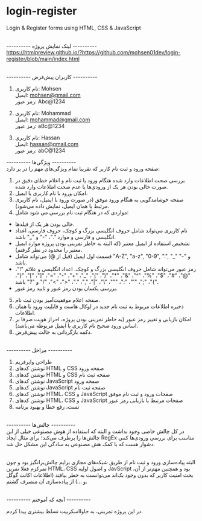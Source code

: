 # login-register

Login & Register forms using HTML, CSS & JavaScript <br />
<br />

---------- لینک نمایش پروژه ---------- <br />
https://htmlpreview.github.io/?https://github.com/mohsen01dev/login-register/blob/main/index.html <br />
<br />

---------- کاربران پیش‌فرض ---------- <br />

1. نام کاربری: Mohsen <br />
   ایمیل: mohsen@gmail.com <br />
   رمز عبور: Abc@1234 <br />

2. نام کاربری: Mohammad <br />
   ایمیل: mohammad@gmail.com <br />
   رمز عبور: aBc@1234 <br />

3. نام کاربری: Hassan <br />
   ایمیل: hassan@gmail.com <br />
   رمز عبور: abC@1234 <br />

---------- ویژگی‌ها ---------- <br />
صفحه ورود و ثبت نام کاربر که تقریبا تمام ویژگی‌های مهم را در بر دارد: <br />

1. بررسی صحت اطلاعات وارد شده هنگام ورود یا ثبت نام و اعلام خطای دقیق در صورت خالی بودن هر یک از ورودی‌ها یا عدم صحت اطلاعات وارد شده. <br />
2. امکان ورود با نام کاربری یا ایمیل. <br />
3. صفحه خوشامدگویی به هنگام ورود موفق (در صورت ورود با ایمیل، نام کاربری مرتبط با همان ایمیل، نمایش داده می‌شود). <br />
4. مواردی که در هنگام ثبت نام بررسی می شود شامل: <br />

- خالی بودن هر یک از فیلدها. <br />
- نام کاربری می‌تواند شامل حروف انگلیسی بزرگ و کوچک، حروف فارسی، اعداد انگلیسی و فارسی و موارد "."، "-" و "\_" باشد. <br />
- تشخیص استفاده از ایمیل معتبر (که البته به خاطر تمرینی بودن پروژه موارد ایمیل معتبر را محدود در نظر گرفتم). <br />
- قسمت اول ایمیل (قبل از @) می‌تواند شامل "A-Z", "a-z", "0-9", ".", "\_" و "-" باشد. <br />
- رمز عبور می‌تواند شامل حروف انگلیسی بزرگ و کوچک، اعداد انگلیسی و علائم "!"، "@"، "#"، "$"، "%"، "^"، "&"، "\*"، "("، ")"، "\_"، "+"، "-"، "="، "["، "]"، "{"، "}"، ";"، "'"، ":"، "\""، "\\"، "|"، ","، "."، "<"، ">"، "/" و "?" باشد. <br />
- بررسی یکسان بودن رمز عبور و تایید رمز عبور. <br />

5. صفحه اعلام موفقیت‌آمیز بودن ثبت نام. <br />
6. ذخیره اطلاعات مربوط به ثبت نام جدید در لوکال هاست و قابلیت ورود با همان اطلاعات. <br />
7. امکان بازیابی و تغییر رمز عبور (به خاطر تمرینی بودن پروژه، احراز هویت صرفا بر اساس ورود صحیح نام کاربری یا ایمیل مربوطه می‌باشد). <br />
8. دکمه بازگردانی به حالت پیش‌فرض. <br />
   <br />

---------- مراحل ---------- <br />

1. طراحی وایرفریم <br />
2. نوشتن کدهای HTML و CSS صفحه ورود <br />
3. نوشتن کدهای HTML و CSS صفحه ثبت نام <br />
4. نوشتن کدهای JavaScript صفحه ورود <br />
5. نوشتن کدهای JavaScript صفحه ثبت نام <br />
6. نوشتن کدهای HTML، CSS و JavaScript صفحات ورود و ثبت نام موفق <br />
7. نوشتن کدهای HTML، CSS و JavaScript صفحات مرتبط با بازیابی رمز عبور <br />
8. تست، رفع خطا و بهبود برنامه <br />
   <br />

---------- چالش‌ها ---------- <br />
در کل چالش خاصی وجود نداشت و البته که استفاده از هوش مصنوعی خیلی از این چالش‌ها را برطرف می‌کند؛ برای مثال ایجاد RegEx مناسب برای بررسی ورودی‌ها کمی دشوار هست که با کمک هش مصنوعی به سادگی این مشکل حل شد. <br />
<br />

البته پیاده‌سازی ورود و ثبت نام از طریق شبکه‌های مجازی برایم چالش‌برانگیز بود و چون تمرکزم فعلا تمرین HTML، CSS و اصول اولیه JavScript بود و همچنین مهم‌تر از آن، بحث امنیت کاربر که بدون وجود بک‌اند می‌توانست به خطر بیافتد (اطلاعات اکانت گوگل و ...) از پیاده‌سازی آن منصرف گشتم. <br />
<br />

---------- آنچه که آموختم ---------- <br />

 در این پروژه تمرینی، به جاوااسکریپت تسلط بیشتری پیدا کردم. <br />
